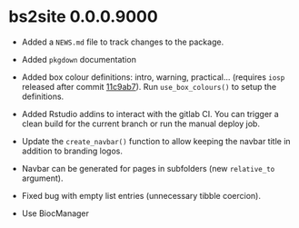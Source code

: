 # bs2site 0.0.0.9000

- Added a `NEWS.md` file to track changes to the package.
- Added `pkgdown` documentation
- Added box colour definitions: intro, warning, practical... (requires `iosp` released after commit [11c9ab7](https://github.com/koncina/iosp/commit/11c9ab7bfa97dfe07c2fc9368de31d89379dbf4f)). Run `use_box_colours()` to setup the definitions.
- Added Rstudio addins to interact with the gitlab CI. You can trigger a clean build for the current branch or run the manual deploy job.

- Update the `create_navbar()` function to allow keeping the navbar title in addition to branding logos.
- Navbar can be generated for pages in subfolders (new `relative_to` argument).
- Fixed bug with empty list entries (unnecessary tibble coercion).
- Use BiocManager

